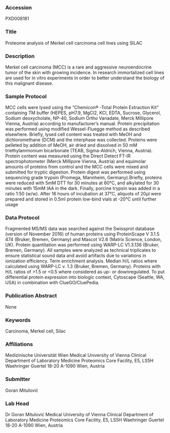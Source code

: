### Accession
PXD008181

### Title
Proteome analysis of Merkel cell carcinoma cell lines using SILAC

### Description
Merkel cell carcinoma (MCC) is a rare and aggressive neuroendocrine tumor of the skin with growing incidence. In research immortalized cell lines are used for in vitro experiments in order to better understand the biology of this malignant disease.

### Sample Protocol
MCC cells were lysed using the “Chemicon® -Total Protein Extraction Kit” containing TM buffer (HEPES, pH7.9, MgCl2, KCl, EDTA, Sucrose, Glycerol, Sodium deoxycholate, NP-40, Sodium Ortho Vanadate, Merck Millipore Vienna, Austria) according to manufacturer’s manual. Protein precipitation was performed using modified Wessel-Fluegge method as described elsewhere. Briefly, lysed cell content was treated with MeOH and dichloromethane (DCM) and the interphase was collected. Proteins were pelleted by addition of MeOH, air dried and dissolved in 50 mM triethylammonium bicarbonate (TEAB, Sigma-Aldrich, Vienna, Austria). Protein content was measured using the Direct Detect FT-IR spectrophotometer (Merck Millipore Vienna, Austria) and equimolar amounts of proteins from control and the MCC cells were mixed and submitted for tryptic digestion. Protein digest was performed using sequencing grade trypsin (Promega, Mannheim, Germany).Briefly, proteins were reduced with 5mM DTT for 30 minutes at 60°C, and alkylated for 30 minutes with 15mM IAA in the dark. Finally, porcine trypsin was added in a ratio 1:50 (w/w). After 16 hours of incubation at 37°C, aliquots of 20µl were prepared and stored in 0.5ml protein low-bind vials at -20°C until further usage

### Data Protocol
Fragmented MS/MS data was searched against the Swissprot database (version of November 2016) of human proteins using ProteinScape V 3.1.5 474 (Bruker, Bremen, Germany) and Mascot V2.6 (Matrix Science, London, UK). Protein quantitation was performed using WARP-LC V1.3.136 (Bruker, Bremen, Germany). All samples were analyzed as technical triplicates to ensure statistical sound data and avoid artifacts due to variations in ionization efficiency. Term enrichment analysis. Median H/L ratios where calculated using WARP-LC v. 1.3  (Bruker, Bremen, Germany). Proteins with H/L ratios of >1.5 or <0.5 where considered as up- or downregulated. To put differential protein expression into biologic context, Cytoscape (Seattle, WA, USA) in combination with ClueGO/CluePedia.

### Publication Abstract
None

### Keywords
Carcinoma, Merkel cell, Silac

### Affiliations
Medizinische Universität Wien
Medical University of Vienna Clinical Department of Laboratory Medicine Proteomics Core Facility, E5, LS5H Waehringer Guertel 18-20 A-1090 Wien, Austria

### Submitter
Goran Mitulović

### Lab Head
Dr Goran Mitulović
Medical University of Vienna Clinical Department of Laboratory Medicine Proteomics Core Facility, E5, LS5H Waehringer Guertel 18-20 A-1090 Wien, Austria


